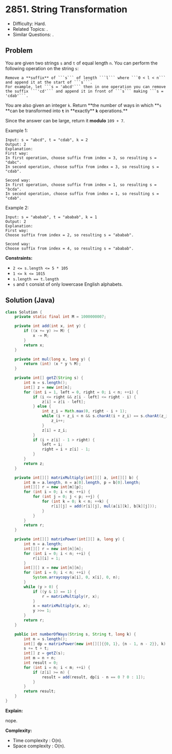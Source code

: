 # 2851. String Transformation

- Difficulty: Hard.
- Related Topics: .
- Similar Questions: .

## Problem

You are given two strings `s` and `t` of equal length `n`. You can perform the following operation on the string `s`:

    Remove a **suffix** of ```s``` of length ```l``` where ```0 < l < n``` and append it at the start of ```s```.
    For example, let ```s = 'abcd'``` then in one operation you can remove the suffix ```'cd'``` and append it in front of ```s``` making ```s = 'cdab'```.

You are also given an integer `k`. Return **the number of ways in which **`s` **can be transformed into **`t`** in **exactly\*\* **`k`** operations.\*\*

Since the answer can be large, return it **modulo** `109 + 7`.

Example 1:

```
Input: s = "abcd", t = "cdab", k = 2
Output: 2
Explanation:
First way:
In first operation, choose suffix from index = 3, so resulting s = "dabc".
In second operation, choose suffix from index = 3, so resulting s = "cdab".

Second way:
In first operation, choose suffix from index = 1, so resulting s = "bcda".
In second operation, choose suffix from index = 1, so resulting s = "cdab".
```

Example 2:

```
Input: s = "ababab", t = "ababab", k = 1
Output: 2
Explanation:
First way:
Choose suffix from index = 2, so resulting s = "ababab".

Second way:
Choose suffix from index = 4, so resulting s = "ababab".
```

**Constraints:**

- `2 <= s.length <= 5 * 105`
- `1 <= k <= 1015`
- `s.length == t.length`
- `s` and `t` consist of only lowercase English alphabets.

## Solution (Java)

```java
class Solution {
    private static final int M = 1000000007;

    private int add(int x, int y) {
        if ((x += y) >= M) {
            x -= M;
        }
        return x;
    }

    private int mul(long x, long y) {
        return (int) (x * y % M);
    }

    private int[] getZ(String s) {
        int n = s.length();
        int[] z = new int[n];
        for (int i = 1, left = 0, right = 0; i < n; ++i) {
            if (i <= right && z[i - left] <= right - i) {
                z[i] = z[i - left];
            } else {
                int z_i = Math.max(0, right - i + 1);
                while (i + z_i < n && s.charAt(i + z_i) == s.charAt(z_i)) {
                    z_i++;
                }
                z[i] = z_i;
            }
            if (i + z[i] - 1 > right) {
                left = i;
                right = i + z[i] - 1;
            }
        }
        return z;
    }

    private int[][] matrixMultiply(int[][] a, int[][] b) {
        int m = a.length, n = a[0].length, p = b[0].length;
        int[][] r = new int[m][p];
        for (int i = 0; i < m; ++i) {
            for (int j = 0; j < p; ++j) {
                for (int k = 0; k < n; ++k) {
                    r[i][j] = add(r[i][j], mul(a[i][k], b[k][j]));
                }
            }
        }
        return r;
    }

    private int[][] matrixPower(int[][] a, long y) {
        int n = a.length;
        int[][] r = new int[n][n];
        for (int i = 0; i < n; ++i) {
            r[i][i] = 1;
        }
        int[][] x = new int[n][n];
        for (int i = 0; i < n; ++i) {
            System.arraycopy(a[i], 0, x[i], 0, n);
        }
        while (y > 0) {
            if ((y & 1) == 1) {
                r = matrixMultiply(r, x);
            }
            x = matrixMultiply(x, x);
            y >>= 1;
        }
        return r;
    }

    public int numberOfWays(String s, String t, long k) {
        int n = s.length();
        int[] dp = matrixPower(new int[][]{{0, 1}, {n - 1, n - 2}}, k)[0];
        s += t + t;
        int[] z = getZ(s);
        int m = n + n;
        int result = 0;
        for (int i = n; i < m; ++i) {
            if (z[i] >= n) {
                result = add(result, dp[i - n == 0 ? 0 : 1]);
            }
        }
        return result;
    }
}
```

**Explain:**

nope.

**Complexity:**

- Time complexity : O(n).
- Space complexity : O(n).
